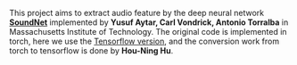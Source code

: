 This project aims to extract audio feature by the deep neural network [**SoundNet**](http://soundnet.csail.mit.edu/) implemented by **Yusuf Aytar, Carl Vondrick,  Antonio Torralba** in Massachusetts Institute of Technology. The original code is implemented in torch, here we use the [Tensorflow version](https://github.com/eborboihuc/SoundNet-tensorflow), and the conversion work from torch to tensorflow is done by **Hou-Ning Hu**.
